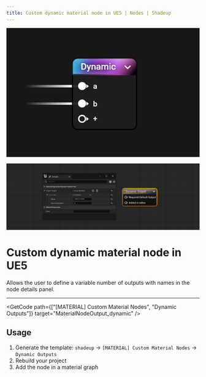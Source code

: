 ```yaml
---
title: Custom dynamic material node in UE5 | Nodes | Shadeup
---
```


<script>
	import GetCode from "@/get-code.svelte";
</script>

![Material graph node](img/nodes/nodes-dynamic.jpg)

![Unreal material expression](img/nodes/nodes-dynamic-shot.png)

<div style="display: none;">

#### Dynamic material node

</div>

# Custom dynamic material node in UE5

Allows the user to define a variable number of outputs with names in the node details panel.

---

<GetCode path={["[MATERIAL] Custom Material Nodes", "Dynamic Outputs"]} target="MaterialNodeOutput_dynamic" />

## Usage

1. Generate the template: `shadeup` -> `[MATERIAL] Custom Material Nodes` -> `Dynamic Outputs`
2. Rebuild your project
3. Add the node in a material graph
